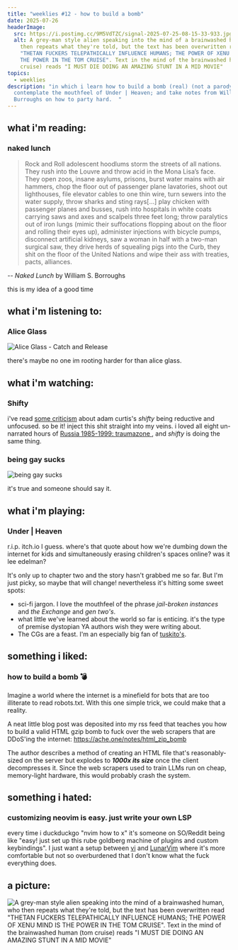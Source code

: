 ```yaml
---
title: "weeklies #12 - how to build a bomb"
date: 2025-07-26
headerImage:
  src: https://i.postimg.cc/9M5VdTZC/signal-2025-07-25-08-15-33-933.jpg
  alt: A grey-man style alien speaking into the mind of a brainwashed human, who
    then repeats what they're told, but the text has been overwritten read
    "THETAN FUCKERS TELEPATHICALLY INFLUENCE HUMANS; THE POWER OF XENU MIND IS
    THE POWER IN THE TOM CRUISE". Text in the mind of the brainwashed human (tom
    cruise) reads "I MUST DIE DOING AN AMAZING STUNT IN A MID MOVIE"
topics:
  - weeklies
description: "in which i learn how to build a bomb (real) (not a parody);
  contemplate the mouthfeel of Under | Heaven; and take notes from William S.
  Burroughs on how to party hard.  "
---
```

## __what i'm reading__:
### naked lunch
> Rock and Roll adolescent hoodlums storm the streets of all nations. They rush into the Louvre and throw acid in the Mona Lisa’s face. They open zoos, insane asylums, prisons, burst water mains with air hammers, chop the floor out of passenger plane lavatories, shoot out lighthouses, file elevator cables to one thin wire, turn sewers into the water supply, throw sharks and sting rays\[...] play chicken with passenger planes and busses, rush into hospitals in white coats carrying saws and axes and scalpels three feet long; throw paralytics out of iron lungs (mimic their suffocations flopping about on the floor and rolling their eyes up), administer injections with bicycle pumps, disconnect artificial kidneys, saw a woman in half with a two-man surgical saw, they drive herds of squealing pigs into the Curb, they shit on the floor of the United Nations and wipe their ass with treaties, pacts, alliances.

-- _Naked Lunch_ by William S. Borroughs

this is my idea of a good time

## __what i'm listening to__:
### Alice Glass
![Alice Glass - Catch and Release](https://youtu.be/X34KEUo1o9s?si=P7YXzTeI3d7wherK)

there's maybe no one im rooting harder for than alice glass. 

## __what i'm watching__:
### Shifty

i've read [some criticism](https://www.velcro-city.co.uk/vibeshifty-on-adam-curtis/) about adam curtis's _shifty_ being reductive and unfocused. so be it! inject this shit straight into my veins. i loved all eight un-narrated hours of [Russia 1985-1999: traumazone ](https://www.youtube.com/playlist?list=PLSjQL8MYniTTLA3wnZ25U-s6RgR4uJNvL), and _shifty_ is doing the same thing.

### being gay sucks

![being gay sucks](https://www.youtube.com/watch?v=aQVdhLG23Pk)

it's true and someone should say it. 

## __what i'm playing__:
### Under | Heaven
r.i.p. itch.io I guess. where's that quote about how we're dumbing down the internet for kids and simultaneously erasing children's spaces online? was it lee edelman?

It's only up to chapter two and the story hasn't grabbed me so far. But I'm just picky, so maybe that will change! nevertheless it's hitting some sweet spots:
- sci-fi jargon. I love the mouthfeel of the phrase _jail-broken instances_ and _the Exchange_ and _gen two's_. 
- what little we've learned about the world so far is enticing. it's the type of premise dystopian YA authors wish they were writing about.
- The CGs are a feast. I'm an especially big fan of [tuskito's](https://tuskito.neocities.org). 

## __something i liked__:
### how to build a bomb 💣
Imagine a world where the internet is a minefield for bots that are too illiterate to read robots.txt. With this one simple trick, we could make that a reality.

A neat little blog post was deposited into my rss feed that teaches you how to build a valid HTML gzip bomb to fuck over the web scrapers that are DDoS'ing the internet: https://ache.one/notes/html_zip_bomb

The author describes a method of creating an HTML file that's reasonably-sized on the server but explodes to ___1000x its size___ once the client decompresses it. Since the web scrapers used to train LLMs run on cheap, memory-light hardware, this would probably crash the system. 

## __something i hated__:
### customizing neovim is easy. just write your own LSP
every time i duckduckgo "nvim how to x" it's someone on SO/Reddit being like "easy! just set up this rube goldberg machine of plugins and custom keybindings". I just want a setup between [vi](https://ex-vi.sourceforge.net/) and [LunarVim](https://www.lunarvim.org/) where it's more comfortable but not so overburdened that I don't know what the fuck everything does. 

## __a picture__:
![A grey-man style alien speaking into the mind of a brainwashed human, who then repeats what they're told, but the text has been overwritten read "THETAN FUCKERS TELEPATHICALLY INFLUENCE HUMANS; THE POWER OF XENU MIND IS THE POWER IN THE TOM CRUISE". Text in the mind of the brainwashed human (tom cruise) reads "I MUST DIE DOING AN AMAZING STUNT IN A MID MOVIE"](https://i.postimg.cc/9M5VdTZC/signal-2025-07-25-08-15-33-933.jpg)